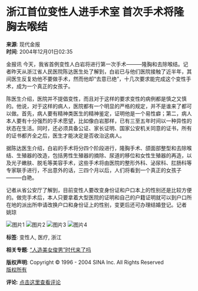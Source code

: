 # 浙江首位变性人进手术室 首次手术将隆胸去喉结

**来源**: 现代金报  
**时间**: 2004年12月01日02:35  

金报讯 今天，我省首例变性人白岩将进行第一次手术———隆胸和去除喉结。记者昨天从浙江省人民医院陈达医生处了解到，白岩已与他们医院接触了近半年，其间医生反复劝他不要做手术，然而他却“去意已绝”，十几次要求能完成这个变性手术，成为一个真正的女孩子。

陈医生介绍，医院并不提倡变性，而且对于这样的要求变性的病例都是慎之又慎的。他说，对于这样的病人，医院都有一个明显的严格的规定，并不是谁来了都可以做。首先，病人要有精神类医生的精神鉴定，证明他是一个易性癖；第二，病人本人要有十分强烈的手术愿望，比如像白岩那样，已有三至五年时间以一种异性的状态在生活。同时，还必须具备公证、家长证明、国家公安机关同意的证书，所有的证书都齐全之后，医生才能决定是否收治这病人。

据陈达医生介绍，白岩的手术将分四个阶段进行，隆胸手术、颌面部整型和去除喉结、生殖器的改造，包括男性生殖器的摘除、尿道的移位和女性生殖器的再造，以及光子嫩肤、脱毛等美容手术，这些手术将由医院的整形外科、泌尿科、肛肠科等专家联手进行，不出意外的话，三四个月以后，人们将看到一个真正的女孩子———白艳。

记者从省公安厅了解到，目前变性人要改变身份证和户口本上的性别还是比较方便的。做完手术后，本人只要拿着大型医院的证明和自己的户籍证明就可以到户口所在地的派出所申请改换户口和身份证上的性别，变更后还可办理结婚登记。记者 姚琼

![图片1](//beacon.sina.com.cn/a.gif?noScript)
![图片2](http://image2.sina.com.cn/c.gif)
![图片3](http://image2.sina.com.cn/dy/images/xfrd_04.gif)
![图片4](http://image2.sina.com.cn/dy/images/xfrd_04.gif)

**标签**: 变性人, 医疗, 浙江  

**相关专题**: [“人造美女俊男”时代来了吗](/z/manmadebeauty/index.shtml)

**版权声明**: Copyright © 1996 - 2004 SINA Inc. All Rights Reserved  
[版权所有](http://www.sina.com.cn/intro/copyright.shtml) 

**评论**: [点击这里查看评论](http://comment.news.sina.com.cn/cgi-bin/comment/comment.cgi?channel=sh&newsid=5084041)
<!-- tcd_original_link http://news.sina.com.cn/s/2004-12-01/02355084041.shtml -->
